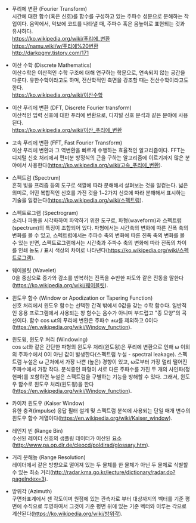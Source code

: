 * 푸리에 변환 (Fourier Transform)  
시간에 대한 함수(혹은 신호)를 함수를 구성하고 있는 주파수 성분으로 분해하는 작업이다. 음악에서, 악보에 코드를 나타낼 때, 주파수 혹은 음높이로 표현되는 것과 유사하다.  
https://ko.wikipedia.org/wiki/푸리에_변환  
https://namu.wiki/w/푸리에%20변환  
http://darkpgmr.tistory.com/171  

* 이산 수학 (Discrete Mathematics)  
이산수학은 이산적인 수학 구조에 대해 연구하는 학문으로, 연속되지 않는 공간을 다룬다. 유한수학이라고도 하며, 전산학적인 측면을 강조할 때는 전산수학이라고도 한다.  
https://ko.wikipedia.org/wiki/이산수학  


* 이산 푸리에 변환 (DFT, Discrete Fourier transform)  
이산적인 입력 신호에 대한 푸리에 변환으로, 디지털 신호 분석과 같은 분야에 사용된다.  
https://ko.wikipedia.org/wiki/이산_푸리에_변환    

* 고속 푸리에 변환 (FFT, Fast Fourier Transform)  
이산 푸리에 변환과 그 역변환을 빠르게 수행하는 효율적인 알고리즘이다. FFT는 디지털 신호 처리에서 편미분 방정식의 근을 구하는 알고리즘에 이르기까지 많은 분야에서 사용한다(https://ko.wikipedia.org/wiki/고속_푸리에_변환).  

* 스펙트럼 (Spectrum)  
흔히 빛을 프리즘 등의 도구로 색깔에 따라 분해해서 살펴보는 것을 일컫는다. 넓은 의미로, 어떤 복합적인 신호를 가진 것을 1~2가지 신호에 따라 분해해서 표시하는 기술을 일컫는다(https://ko.wikipedia.org/wiki/스펙트럼).  

* 스펙트로그램 (Spectrogram)  
소리나 파동을 시각화하여 파악하기 위한 도구로, 파형(waveform)과 스펙트럼(spectrum)의 특징이 조합되어 있다. 파형에서는 시간축의 변화에 따른 진폭 축의 변화를 볼 수 있고, 스펙트럼에서는 주파수 축의 변화에 따른 진폭 축의 변화를 볼 수 있는 반면, 스펙트로그램에서는 시간축과 주파수 축의 변화에 따라 진폭의 차이를 인쇄 농도 / 표시 색상의 차이로 나타낸다(https://ko.wikipedia.org/wiki/스펙트로그램).  

* 웨이블릿 (Wavelet)  
0을 중심으로 증가와 감소를 반복하는 진폭을 수반한 파도와 같은 진동을 말한다(https://ko.wikipedia.org/wiki/웨이블릿).  
* 윈도우 함수 (Window or Apodization or Tapering Function)  
신호 처리에서 윈도우 함수는 선택한 간격 밖에서 0값을 갖는 수학 함수다. 일반적인 응용 프로그램에서 사용되는 창 함수는 음수가 아니며 부드럽고 "종 모양"의 곡선이다. 함수 cos ωt의 푸리에 변환은 주파수 ±ω를 제외하고 0이다(https://en.wikipedia.org/wiki/Window_function).  

* 윈도윙, 윈도우 처리 (Windowing)  
cos ωt와 같은 간단한 파형의 윈도우 처리(윈도윙)은 푸리에 변환으로 인해 ω 이외의 주파수에서 0이 아닌 값이 발생한다(스펙트럼 누설 - spectral leakage). 스펙트럼 누설은 ω 근처에서 가장 나쁜 (높은) 경향이 있고, ω로부터 가장 멀리 떨어진 주파수에서 가장 작다. 분석중인 파형이 서로 다른 주파수를 가진 두 개의 사인파(정현파)를 포함하면 누설은 스펙트럼을 구별하는 기능을 방해할 수 있다. 그래서, 윈도우 함수로 윈도우 처리(윈도윙)을 한다(https://en.wikipedia.org/wiki/Window_function).  

* 카이저 윈도우 (Kaiser Window)  
유한 충격(impulse) 응답 필터 설계 및 스펙트럼 분석에 사용되는 단일 매개 변수의 윈도우 함수 계열이다(https://en.wikipedia.org/wiki/Kaiser_window).  

* 레인지 빈 (Range Bin)  
수신된 레이더 신호의 샘플링 데이터가 이산된 요소(http://www.pa.op.dlr.de/cleocd/poldirad/glossary.htm).  

* 거리 분해능 (Range Resolution)  
레이더에서 같은 방향으로 떨어져 있는 두 물체를 한 물체가 아닌 두 물체로 식별할 수 있는 최소 거리(http://radar.kma.go.kr/lecture/dictionary/radar.do?pageIndex=3).  

* 방위각 (Azimuth)  
구면좌표계에서 잰 각도이며 원점에 있는 관측자로 부터 대상까지의 벡터를 기준 평면에 수직으로 투영하여서 그것이 기준 평면 위에 있는 기준 벡터와 이루는 각으로 계산된다(https://ko.wikipedia.org/wiki/방위각).  